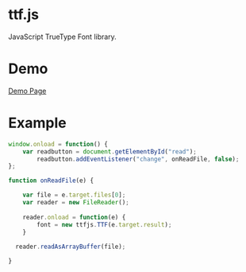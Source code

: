 ttf.js
======

JavaScript TrueType Font library.


Demo
======

<a href="http://ynakajima.github.com/ttf.js/demo/glyflist/index.html">Demo Page</a>

Example
======

```javascript
window.onload = function() {
  	var readbutton = document.getElementById("read");
		readbutton.addEventListener("change", onReadFile, false);
};

function onReadFile(e) {

	var file = e.target.files[0];
	var reader = new FileReader();
			
	reader.onload = function(e) {			
		font = new ttfjs.TTF(e.target.result);
	}
 
  reader.readAsArrayBuffer(file);

}
```
